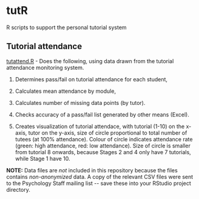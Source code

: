 # tutR
R scripts to support the personal tutorial system

## Tutorial attendance

[tutattend.R](tutattend.R) - Does the following, using data drawn from the tutorial attendance monitoring system.

1. Determines pass/fail on tutorial attendance for each student,

2. Calculates mean attendance by module, 

3. Calculates number of missing data points (by tutor). 

4. Checks accuracy of a pass/fail list generated by other means (Excel).

5. Creates visualization of tutorial attendace, with tutorial (1-10) on the x-axis, tutor on the y-axis, size of circle proportional to total number of tutees (at 100% attendance). Colour of circle indicates attendance rate (green: high attendance, red: low attendance). Size of circle is smaller from tutorial 8 onwards, because Stages 2 and 4 only have 7 tutorials, while Stage 1 have 10.

**NOTE:** Data files are _not_ included in this repository because the files contains _non-anonymized_ data. A copy of the relevant CSV files were sent to the Psychology Staff mailing list -- save these into your RStudio project directory.

